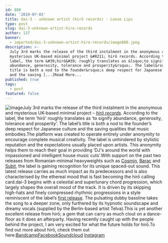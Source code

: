 ```yaml
---
id: 880
date: '2019-07-03'
title: dai-3 - unknown artist (hirō records) - Loose Lips
type: post
slug: dai-3-unknown-artist-hiro-records
author: 137
banner:
  - imported/dai-3-unknown-artist-hiro-records/image880.jpeg
description: >-
  July 3rd marks the release of the third instalment in the anonymous and
  mysterious UK-based minimal project &#8211; hirō records. According to the
  label, the term &#39;hirō&#39; roughly translates as &lsquo;to signify
  abundance, generosity, tolerance and prosperity&rsquo;. The label&rsquo;s
  title is both a nod to the founder&rsquo;s deep respect for Japanese culture
  and the saving [...]Read More...
published: true
tags:
  - post
featured: false
---
```

![image](../imported/dai-3-unknown-artist-hiro-records/image880.jpeg)July 3rd marks the release of the third instalment in the anonymous and mysterious UK-based minimal project – [_hirō records_](https://soundcloud.com/hiro_records). According to the label, the term 'hirō' roughly translates as ‘to signify abundance, generosity, tolerance and prosperity’. The label’s title is both a nod to the founder’s deep respect for Japanese culture and the saving qualities that music embodies.The platform was created to operate entirely under anonymity to encourage complete musical creativity. The label is unhindered by stylistic reputation and the expectations usually placed upon artists. This anonymity helps them to reach their goal in providing ‘DJ's around the world with impassioned and intelligent house music cuts’.With support on the past two releases from Romanian-minimal heavyweights such as [Cosmjn](https://www.facebook.com/cosmjn2k/), [Barac](https://www.facebook.com/baracmusic/) and [Subit](https://www.facebook.com/RoSubit/), the label is gaining recognition for its unique spaced-out sound. This latest release carries as much impact as its predecessors and is also characterised by the ethereal mood that is fast becoming the hirō calling card.dai-3 begins with a celestial and superlunary chord progression, which largely shapes the overall mood of the track. It is driven by its skipping high-hats and finely compressed rhythmic progressions in a style reminiscent of the label’s [first release](https://hirorecords.bandcamp.com/track/1-l). The pulsating dubby bassline takes the song to a deeper zone, only furthered by its hypnotic soundscape and dreamy vocals (supplied by the Berlin-based artist Telva).This is yet another excellent release from hirō; a gem that can carry as much clout on a dance-floor as it does an afterparty. Having recently caught up with the people behind the project, I am very excited for what the future holds for hirō.To find out more about hirō, check them out here:[Bandcamp](https://hirorecords.bandcamp.com/music)[Facebook](https://www.facebook.com/wearehiro/)[Soundcloud](http://https//soundcloud.com/hiro_records) [](http://https//soundcloud.com/hiro_records)[Instagram](https://www.instagram.com/hiro_records/)